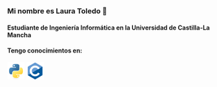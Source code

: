 ### Mi nombre es Laura Toledo 👋
#### Estudiante de Ingeniería Informática en la Universidad de Castilla-La Mancha

#### Tengo conocimientos en:

<p align="left">
  <img src="https://github.com/devicons/devicon/blob/master/icons/python/python-original.svg" alt="python" width="40px" height="40px"/>
  <img src="https://github.com/devicons/devicon/blob/master/icons/c/c-original.svg" alt="c" width="40px" height="40px"/>
 </p>


